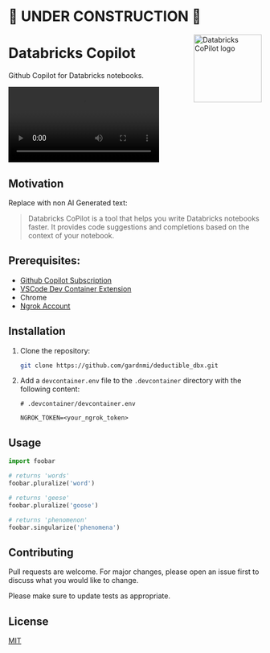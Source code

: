 
# 🚧 UNDER CONSTRUCTION 🚧

<a>
    <img src="https://i.imgur.com/XNquU2o.png" alt="Databricks CoPilot logo" title="Databricks CoPilot" align="right" height="135" />
</a>

# Databricks Copilot 


Github Copilot for Databricks notebooks.

![](https://i.imgur.com/hZJw5RW.mp4)

## Motivation

Replace with non AI Generated text:

>Databricks CoPilot is a tool that helps you write Databricks notebooks faster. It provides code suggestions and completions based on the context of your notebook. 

## Prerequisites:

* [Github Copilot Subscription](https://github.com/features/copilot)
* [VSCode Dev Container Extension](https://code.visualstudio.com/docs/devcontainers/tutorial)
* Chrome
* [Ngrok Account](https://ngrok.com/)

## Installation

1. Clone the repository:

    ```bash
    git clone https://github.com/gardnmi/deductible_dbx.git
    ```

2. Add a `devcontainer.env` file to the `.devcontainer` directory with the following content:

    ```
    # .devcontainer/devcontainer.env

    NGROK_TOKEN=<your_ngrok_token>
    ```



## Usage

```python
import foobar

# returns 'words'
foobar.pluralize('word')

# returns 'geese'
foobar.pluralize('goose')

# returns 'phenomenon'
foobar.singularize('phenomena')
```

## Contributing

Pull requests are welcome. For major changes, please open an issue first
to discuss what you would like to change.

Please make sure to update tests as appropriate.

## License

[MIT](https://choosealicense.com/licenses/mit/)